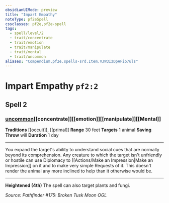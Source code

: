 ```yaml
---
obsidianUIMode: preview
title: "Impart Empathy"
noteType: pf2eSpell
cssclasses: pf2e,pf2e-spell
tags:
  - spell/level/2
  - trait/concentrate
  - trait/emotion
  - trait/manipulate
  - trait/mental
  - trait/uncommon
aliases: "Compendium.pf2e.spells-srd.Item.VJW3IzDpAFio7uls" 
---
```

# Impart Empathy  `pf2:2`  
## Spell 2
### [uncommon](uncommon "Uncommon Rarity Trait")[[concentrate]][[emotion]][[manipulate]][[Mental]]
**Traditions** [[occult]], [[primal]]
**Range** 30 feet
**Targets** 1 animal
**Saving Throw**  will
**Duration** 1 day
* * * 
You expand the target's ability to understand social cues that are normally beyond its comprehension. Any creature to which the target isn't unfriendly or hostile can use Diplomacy to [[Actions/Make an Impression|Make an Impression]] on it and to make very simple Requests of it. This doesn't render the animal any more inclined to help than it otherwise would be.

* * *

**Heightened (4th)** The spell can also target plants and fungi.

*Source: Pathfinder #175: Broken Tusk Moon*
*OGL*